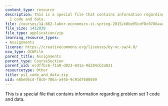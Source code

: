 ```yaml
---
content_type: resource
description: This is a special file that contains information regarding problem set
  1 code and data.
file: /courses/14-662-labor-economics-ii-spring-2015/e8be95cdf8c0786aa44b9c91d7600569_ps1_code_and_data.zip
file_size: 1412838
file_type: application/zip
learning_resource_types:
- Assignments
license: https://creativecommons.org/licenses/by-nc-sa/4.0/
ocw_type: OCWFile
parent_title: Assignments
parent_type: CourseSection
parent_uid: ecdffbc6-f1a8-d023-041a-9d284cb2a021
resourcetype: Other
title: ps1_code_and_data.zip
uid: e8be95cd-f8c0-786a-a44b-9c91d7600569
---
```

This is a special file that contains information regarding problem set 1 code and data.